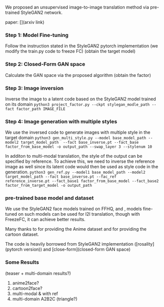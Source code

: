 We proposed an unsupervised image-to-image translation method via pre-trained StyleGAN2 network. 

paper: [](arxiv link)

### Step 1: Model Fine-tuning
Follow the instruction stated in the StyleGAN2 pytorch implementation [](here) (we modify the train.py code to freeze FC)
(obtain the target model)

### Step 2: Closed-Form GAN space
Calculate the GAN space via the proposed algorithm
(obtain the factor)

### Step 3: Image inversion
Inverse the image to a latent code based on the StyleGAN2 model trained on its domain
``python3 project_factor.py --ckpt stylegan_modle_path --fact factor_path IMAGE_FILE``

### Step 4: Image generation with multiple styles
We use the inversed code to generate images with multiple style in the target domain
``python3 gen_multi_style.py --model base_model_path --model2 target_model_path  --fact base_inverse.pt --fact_base factor_from_base_model -o output_path --swap_layer 3 --stylenum 10``

In additon to multi-modal translation, the style of the output can be specified by reference. To achieve this, we need to inverse the reference image as well since its latent code would then be used as style code in the generation. 
``python3 gen_ref.py --model1 base_model_path --model2 target_model_path --fact base_inverse.pt --fac_ref reference_inverse.pt --fact_base1 factor_from_base_model --fact_base2 factor_from_target_model -o output_path``

### pre-trained base model and dataset
We use the StyleGAN2 face models trained on FFHQ, [](256x256) and [](1024x1024), models fine-tuned on such models can be used for I2I translation, though with FreezeFC, it can achieve better results. 

Many thanks to [](Gwern) for providing the Anime dataset and [](D&J) for providing the cartoon dataset. 

The code is heavily borrowed from StyleGAN2 implementation ([rosality](pytorch version)) and [close-form](closed-form GAN space)

### Some Results
(teaser + multi-domain results?)
1. anime2face?
2. cartoon2face?
3. multi-modal & with ref
4. multi-domain A2B2C (triangle?)
